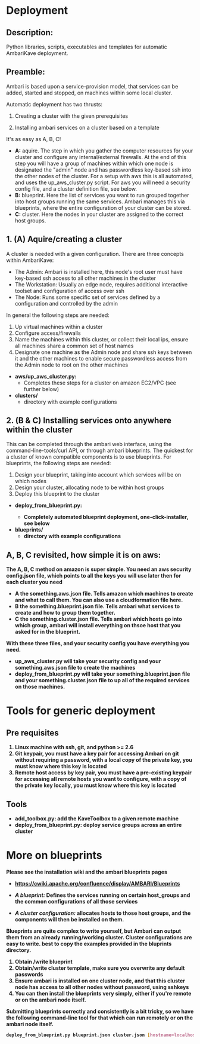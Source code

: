 Deployment
===========

Description:
------------

Python libraries, scripts, executables and templates for automatic AmbariKave deployment.

Preamble:
---------

Ambari is based upon a service-provision model, that services can be added, started and stopped, on machines within some local cluster.

Automatic deployment has two thrusts:

1. Creating a cluster with the given prerequisites

2. Installing ambari services on a cluster based on a template

It's as easy as A, B, C!

* **A:** aquire. The step in which you gather the computer resources for your cluster and configure any internal/external firewalls. At the end of this step you will have a group of machines within which one node is designated the "admin" node and has passwordless key-based ssh into the other nodes of the cluster. For a setup with aws this is all automated, and uses the up\_aws\_cluster.py script. For aws you will need a security config file, and a cluster definition file, see below.
* **B:** blueprint. Here the list of services you want to run grouped together into host groups running the same services. Ambari manages this via blueprints, where the entire configuration of your cluster can be stored.
* **C:** cluster. Here the nodes in your cluster are assigned to the correct host groups.

## 1. (**A**) Aquire/creating a cluster

A cluster is needed with a given configuration. There are three concepts within AmbariKave:

* The Admin: Ambari is installed here, this node's root user must have key-based ssh access to all other machines in the cluster
* The Workstation: Usually an edge node, requires additional interactive toolset and configuration of access over ssh
* The Node: Runs some specific set of services defined by a configuration and controlled by the admin

In general the following steps are needed:

1. Up virtual machines within a cluster
2. Configure access/firewalls
3. Name the machines within this cluster, or collect their local ips, ensure all machines share a common set of host names
3. Designate one machine as the Admin node and share ssh keys between it and the other machines to enable secure passwordless access from the Admin node to root on the other machines

* <b>aws/up\_aws\_cluster.py:</b>
   * Completes these steps for a cluster on amazon EC2/VPC (see further below)
* <b>clusters/</b>
   * directory with example configurations


## 2. (**B** & **C**) Installing services onto anywhere within the cluster

This can be completed through the ambari web interface, using the command-line-tools/curl API, or through ambari blueprints. The quickest for a cluster of known compatible components is to use blueprints. For blueprints, the following steps are needed:

1. Design your blueprint, taking into account which services will be on which nodes
2. Design your cluster, allocating node to be within host groups
3. Deploy this blueprint to the cluster

* <b>deploy\_from\_blueprint.py:<b>
   * Completely automated blueprint deployment, one-click-installer, see below
* <b>blueprints/</b>
   * directory with example configurations

## **A, B, C** revisited, how simple it is on aws:

The **A, B, C** method on amazon is super simple. You need an aws security config.json file, which points to all the keys you will use later then for each cluster you need

* **A** the something.aws.json file. Tells amazon which machines to create and what to call them. You can also use a cloudformation file here.
* **B** the something.blueprint.json file. Tells ambari what services to create and how to group them together.
* **C** the something.cluster.json file. Tells ambari which hosts go into which group, ambari will install everything on thsoe host that you asked for in the blueprint.

With these three files, and your security config you have everything you need.
* up\_aws\_cluster.py will take your security config and your something.aws.json file to create the machines
* deploy\_from\_blueprint.py will take your something.blueprint.json file and your something.cluster.json file to up all of the required services on those machines.


# Tools for generic deployment

## Pre requisites

1. Linux machine with ssh, git, and python &gt;= 2.6
2. Git keypair, you must have a key pair for accessing Ambari on git without requiring a password, with a local copy of the private key, you must know where this key is located
3. Remote host access by key pair, you must have a pre-existing keypair for accessing all remote hosts you want to configure, with a copy of the private key locally, you must know where this key is located

## Tools

* add\_toolbox.py: add the KaveToolbox to a given remote machine
* deploy\_from\_blueprint.py: deploy service groups across an entire cluster

# More on blueprints

Please see the installation wiki and the ambari blueprints pages

* https://cwiki.apache.org/confluence/display/AMBARI/Blueprints


* _A blueprint:_ Defines the services running on certain host_groups and the common configurations of all those services
* _A cluster configuration:_ allocates hosts to those host groups, and the components will then be installed on them.

Blueprints are quite complex to write yourself, but Ambari can output them from an already running/working cluster. Cluster configurations are easy to write. best to copy the examples provided in the bluprints directory.

1. Obtain /write blueprint
2. Obtain/write cluster template, make sure you overwrite any default passwords
3. Ensure ambari is installed on one cluster node, and that this cluster node has access to all other nodes without password, using sshkeys
4. You can then install the blueprints very simply, either if you're remote or on the ambari node itself.

Submitting blueprints correctly and consistently is a bit tricky, so we have the following command-line tool for that which can run remotely or on the ambari node itself.

```sh
deploy_from_blueprint.py blueprint.json cluster.json [hostname=localhost] [access_key_if_remote]
```
